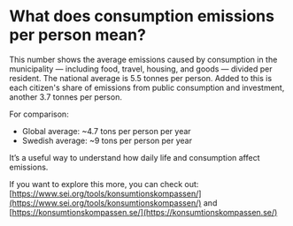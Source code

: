 # What does consumption emissions per person mean?

This number shows the average emissions caused by consumption in the municipality — including food, travel, housing, and goods — divided per resident. The national average is 5.5 tonnes per person. Added to this is each citizen's share of emissions from public consumption and investment, another 3.7 tonnes per person.

For comparison:

- Global average: ~4.7 tons per person per year
- Swedish average: ~9 tons per person per year

It’s a useful way to understand how daily life and consumption affect emissions.

If you want to explore this more, you can check out: [https://www.sei.org/tools/konsumtionskompassen/](https://www.sei.org/tools/konsumtionskompassen/) and [https://konsumtionskompassen.se/](https://konsumtionskompassen.se/)
